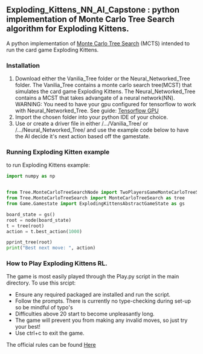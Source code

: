 ## Exploding_Kittens_NN_AI_Capstone : python implementation of Monte Carlo Tree Search algorithm for Exploding Kittens.

 
A python implementation of [Monte Carlo Tree Search](https://int8.io/monte-carlo-tree-search-beginners-guide) (MCTS) intended to run the card game Exploding Kittens. 
 

### Installation

1. Download either the Vanilia_Tree folder or the Neural_Networked_Tree folder. The Vanilia_Tree contains a monte carlo search tree(MCST) that simulates the card game Exploding Kittens.
   The Neural_Networked_Tree contains a MCST that takes advangate of a neural network(NN).
   WARNING: You need to have your gpu configured for tensorflow to work with Neural_Networked_Tree. See guide: [Tensorflow GPU](https://www.tensorflow.org/install/gpu)
2. Import the chosen folder into your python IDE of your choice.
3. Use or create a driver file in either /.../Vanilia_Tree/ or /.../Neural_Networked_Tree/ and use the example code below to have the AI decide it's next action based off the gamestate.

### Running Exploding Kitten example 

to run Exploding Kittens example:

```python
import numpy as np


from Tree.MonteCarloTreeSearchNode import TwoPlayersGameMonteCarloTreeSearchNode as node
from Tree.MonteCarloTreeSearch import MonteCarloTreeSearch as tree
from Game.Gamestate import ExplodingKittensAbstractGameState as gs

board_state = gs()
root = node(board_state)
t = tree(root)
action = t.best_action(1000)

pprint_tree(root)
print("Best next move: ", action)

```
### How to Play Exploding Kittens RL. ###

 
The game is most easily played through the Play.py script in the main directory. To use this srcipt:
- Ensure any required packaged are installed and run the script.
- Follow the prompts. There is currently no type-checking during set-up so be mindful of typo's
- Difficulties above 20 start to become unpleasantly long.
- The game will prevent you from making any invalid moves, so just try your best!
- Use ctrl+c to exit the game.
 
 
The official rules can be found [Here](https://www.explodingkittens.com/pages/rules-kittens)

